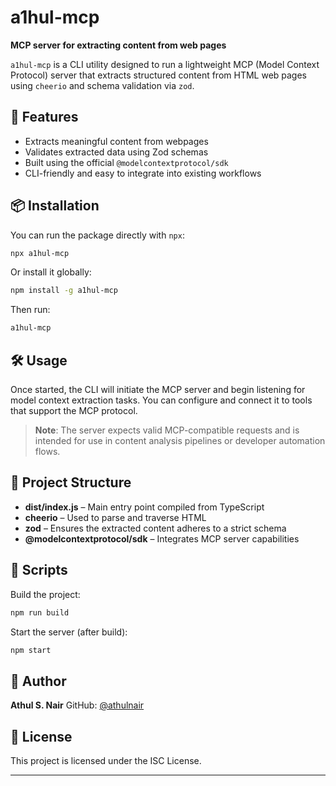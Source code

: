 # a1hul-mcp

**MCP server for extracting content from web pages**

`a1hul-mcp` is a CLI utility designed to run a lightweight MCP (Model Context Protocol) server that extracts structured content from HTML web pages using `cheerio` and schema validation via `zod`.

## 🚀 Features

* Extracts meaningful content from webpages
* Validates extracted data using Zod schemas
* Built using the official `@modelcontextprotocol/sdk`
* CLI-friendly and easy to integrate into existing workflows

## 📦 Installation

You can run the package directly with `npx`:

```bash
npx a1hul-mcp
```

Or install it globally:

```bash
npm install -g a1hul-mcp
```

Then run:

```bash
a1hul-mcp
```

## 🛠 Usage

Once started, the CLI will initiate the MCP server and begin listening for model context extraction tasks. You can configure and connect it to tools that support the MCP protocol.

> **Note**: The server expects valid MCP-compatible requests and is intended for use in content analysis pipelines or developer automation flows.

## 📁 Project Structure

* **dist/index.js** – Main entry point compiled from TypeScript
* **cheerio** – Used to parse and traverse HTML
* **zod** – Ensures the extracted content adheres to a strict schema
* **@modelcontextprotocol/sdk** – Integrates MCP server capabilities

## 🧪 Scripts

Build the project:

```bash
npm run build
```

Start the server (after build):

```bash
npm start
```

## 👤 Author

**Athul S. Nair**
GitHub: [@athulnair](https://github.com/Athulsn10)

## 📄 License

This project is licensed under the ISC License.

---
